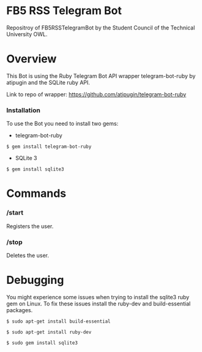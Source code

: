 # FB5 RSS Telegram Bot
Repositroy of FB5RSSTelegramBot by the Student Council of the Technical University OWL.

# Overview


This Bot is using the Ruby Telegram Bot API wrapper telegram-bot-ruby by atipugin and the SQLite ruby API.

Link to repo of wrapper: https://github.com/atipugin/telegram-bot-ruby

### Installation

To use the Bot you need to install two gems:

* telegram-bot-ruby

```$ gem install telegram-bot-ruby```

* SQLite 3

```$ gem install sqlite3```

# Commands

### /start

Registers the user.

### /stop

Deletes the user.

# Debugging

You might experience some issues when trying to install the sqlite3 ruby gem on Linux.
To fix these issues install the ruby-dev and build-essential packages.

```$ sudo apt-get install build-essential```

```$ sudo apt-get install ruby-dev```

```$ sudo gem install sqlite3```

